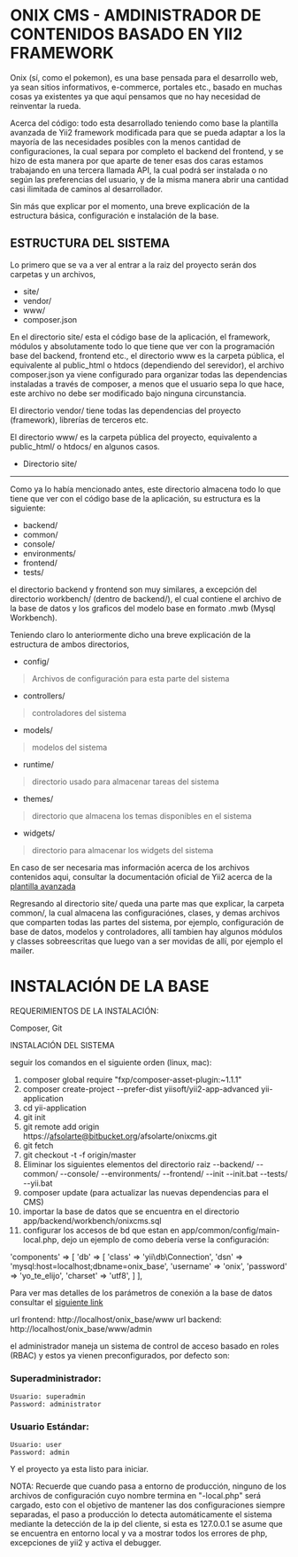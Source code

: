 ONIX CMS - AMDINISTRADOR DE CONTENIDOS BASADO EN YII2 FRAMEWORK
======================================================

Onix (sí, como el pokemon), es una base pensada para el desarrollo web, ya sean sitios informativos, e-commerce, portales etc., basado en muchas cosas ya existentes ya que aquí pensamos que no hay necesidad de reinventar la rueda.

Acerca del código: todo esta desarrollado teniendo como base la plantilla avanzada de Yii2 framework modificada para que se pueda adaptar a los la mayoría de las necesidades posibles con la menos cantidad de configuraciones, la cual separa por completo el backend del frontend, y se hizo de esta manera por que aparte de tener esas dos caras estamos trabajando en una tercera llamada API, la cual podrá ser instalada o no según las preferencias del usuario, y de la misma manera abrir una cantidad casi ilimitada de caminos al desarrollador.

Sin más que explicar por el momento, una breve explicación de la estructura básica, configuración e instalación de la base.

ESTRUCTURA DEL SISTEMA
----------------------
Lo primero que se va a ver al entrar a la raiz del proyecto serán dos carpetas y un archivos, 

- site/
- vendor/
- www/
- composer.json

En el directorio site/ esta el código base de la aplicación, el framework, módulos y absolutamente todo lo que tiene que ver con la programación base del backend, frontend etc., el directorio www es la carpeta pública, el equivalente al public_html o htdocs (dependiendo del serevidor), el archivo composer.json ya viene configurado para organizar todas las dependencias instaladas a través de composer, a menos que el usuario sepa lo que hace, este archivo no debe ser modificado bajo ninguna circunstancia.

El directorio vendor/ tiene todas las dependencias del proyecto (framework), librerías de terceros etc.

El directorio www/ es la carpeta pública del proyecto, equivalento a public_html/ o htdocs/ en algunos casos.

- Directorio site/
------------------

Como ya lo había mencionado antes, este directorio almacena todo lo que tiene que ver con el código base de la aplicación, su estructura es la siguiente:

- backend/
- common/
- console/
- environments/
- frontend/
- tests/


el directorio backend y frontend son muy similares, a excepción del directorio workbench/ (dentro de backend/), el cual contiene el archivo de la base de datos y los graficos del modelo base en formato .mwb (Mysql Workbench).

Teniendo claro lo anteriormente dicho una breve explicación de la estructura de ambos directorios, 

- config/ 

> Archivos de configuración para esta parte del sistema

- controllers/ 

> controladores del sistema

- models/ 

> modelos del sistema

- runtime/ 

> directorio usado para almacenar tareas del sistema

- themes/ 

> directorio que almacena los temas disponibles en el sistema

- widgets/ 

> directorio para almacenar los widgets del sistema


En caso de ser necesaria mas información acerca de los archivos contenidos aqui, consultar la documentación oficial de Yii2 acerca de la [plantilla avanzada](https://github.com/yiisoft/yii2-app-advanced/blob/master/docs/guide/README.md)

Regresando al directorio site/ queda una parte mas que explicar, la carpeta common/, la cual almacena las configuraciónes, clases, y demas archivos que comparten todas las partes del sistema, por ejemplo, configuración de base de datos, modelos y controladores, allí tambien hay algunos módulos y classes sobreescritas que luego van a ser movidas de allí, por ejemplo el mailer.


INSTALACIÓN DE LA BASE
========================

REQUERIMIENTOS DE LA INSTALACIÓN:

Composer, Git

INSTALACIÓN DEL SISTEMA

seguir los comandos en el siguiente orden (linux, mac):

1. composer global require "fxp/composer-asset-plugin:~1.1.1"
2. composer create-project --prefer-dist yiisoft/yii2-app-advanced yii-application
3. cd yii-application
3. git init
4. git remote add origin https://afsolarte@bitbucket.org/afsolarte/onixcms.git
5. git fetch
6. git checkout -t -f origin/master
7. Eliminar los siguientes elementos del directorio raiz
	--backend/
	--common/
	--console/
	--environments/
	--frontend/
	--init
	--init.bat
	--tests/
	--yii.bat
8. composer update (para actualizar las nuevas dependencias para el CMS)
9. importar la base de datos que se encuentra en el directorio app/backend/workbench/onixcms.sql
10. configurar los accesos de bd que estan en app/common/config/main-local.php, dejo un ejemplo de como debería verse la configuración:

'components' => [
        'db' => [
            'class'    => 'yii\db\Connection',
            'dsn'      => 'mysql:host=localhost;dbname=onix_base',
            'username' => 'onix',
            'password' => 'yo_te_elijo',
            'charset'  => 'utf8',
        ]
    ],


Para ver mas detalles de los parámetros de conexión a la base de datos consultar el [siguiente link](http://www.yiiframework.com/doc-2.0/yii-db-connection.html)

url frontend: http://localhost/onix_base/www
url backend: http://localhost/onix_base/www/admin

el administrador maneja un sistema de control de acceso basado en roles (RBAC) y estos ya vienen preconfigurados, por defecto son:

### Superadministrador:
    Usuario: superadmin
    Password: administrator

### Usuario Estándar:
    Usuario: user
    Password: admin

Y el proyecto ya esta listo para iniciar.

NOTA: Recuerde que cuando pasa a entorno de producción, ninguno de los archivos de configuración cuyo nombre termina en "-local.php" será cargado, esto con el objetivo de mantener las dos configuraciones siempre separadas, el paso a producción lo detecta automáticamente el sistema mediante la detección de la ip del cliente, si esta es 127.0.0.1 se asume que se encuentra en entorno local y va a mostrar todos los errores de php, excepciones de yii2 y activa el debugger.